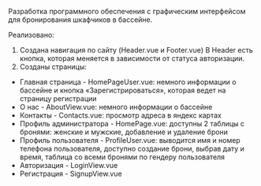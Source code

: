 Разработка программного обеспечения с графическим интерфейсом для бронирования шкафчиков в бассейне.

Реализовано: 
1. Создана навигация по сайту (Header.vue и Footer.vue)
В Header есть кнопка, которая меняется в зависимости от статуса авторизации.
2. Созданы страницы:
- Главная страница - HomePageUser.vue: 
немного информации о бассейне и кнопка «Зарегистрироваться», которая ведет на страницу регистрации
- О нас - AboutView.vue: 
немного информации о бассейне 
- Контакты - Contacts.vue: 
просмотр адреса в яндекс картах
- Профиль администратора - HomePage.vue: 
доступны 2 таблицы с бронями: женские и мужские, добавление и удаление брони
- Профиль пользователя - ProfileUser.vue: 
выводится имя и номер телефона пользователя, доступно создание брони, выбрав дату и время, таблица со всеми бронями по гендеру пользователя
- Авторизация - LoginView.vue
- Регистрация - SignupView.vue



